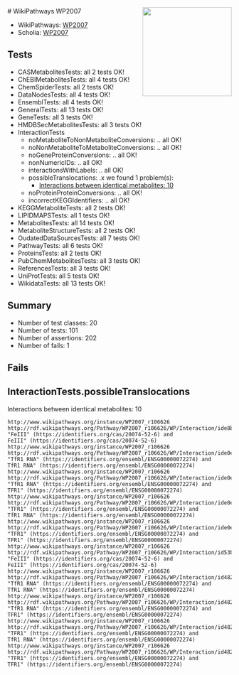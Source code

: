 <img style="float: right; width: 200px" src="https://upload.wikimedia.org/wikipedia/commons/thumb/8/83/Wplogo_with_text_500.png/640px-Wplogo_with_text_500.png" />
# WikiPathways WP2007

* WikiPathways: [WP2007](https://new.wikipathways.org/pathways/WP2007)
* Scholia: [WP2007](https://scholia.toolforge.org/wikipathways/WP2007)
## Tests
* CASMetabolitesTests: all 2 tests OK!
* ChEBIMetabolitesTests: all 4 tests OK!
* ChemSpiderTests: all 2 tests OK!
* DataNodesTests: all 4 tests OK!
* EnsemblTests: all 4 tests OK!
* GeneralTests: all 13 tests OK!
* GeneTests: all 3 tests OK!
* HMDBSecMetabolitesTests: all 3 tests OK!
* InteractionTests
    * noMetaboliteToNonMetaboliteConversions: .. all OK!
    * noNonMetaboliteToMetaboliteConversions: .. all OK!
    * noGeneProteinConversions: .. all OK!
    * nonNumericIDs: .. all OK!
    * interactionsWithLabels: .. all OK!
    * possibleTranslocations: .x we found 1 problem(s):
        * [Interactions between identical metabolites: 10](#dc76dfec)
    * noProteinProteinConversions: .. all OK!
    * incorrectKEGGIdentifiers: .. all OK!
* KEGGMetaboliteTests: all 2 tests OK!
* LIPIDMAPSTests: all 1 tests OK!
* MetabolitesTests: all 14 tests OK!
* MetaboliteStructureTests: all 2 tests OK!
* OudatedDataSourcesTests: all 7 tests OK!
* PathwayTests: all 6 tests OK!
* ProteinsTests: all 2 tests OK!
* PubChemMetabolitesTests: all 3 tests OK!
* ReferencesTests: all 3 tests OK!
* UniProtTests: all 5 tests OK!
* WikidataTests: all 13 tests OK!


## Summary

* Number of test classes: 20
* Number of tests: 101
* Number of assertions: 202
* Number of fails: 1

## Fails

<a name="dc76dfec" />

## InteractionTests.possibleTranslocations

Interactions between identical metabolites: 10
```
http://www.wikipathways.org/instance/WP2007_r106626 http://rdf.wikipathways.org/Pathway/WP2007_r106626/WP/Interaction/ide8b9013c "FeIII" (https://identifiers.org/cas/20074-52-6) and 
FeIII" (https://identifiers.org/cas/20074-52-6)
http://www.wikipathways.org/instance/WP2007_r106626 http://rdf.wikipathways.org/Pathway/WP2007_r106626/WP/Interaction/ide0e616a1 "TfR1 RNA" (https://identifiers.org/ensembl/ENSG00000072274) and 
TfR1 RNA" (https://identifiers.org/ensembl/ENSG00000072274)
http://www.wikipathways.org/instance/WP2007_r106626 http://rdf.wikipathways.org/Pathway/WP2007_r106626/WP/Interaction/ide0e616a1 "TfR1 RNA" (https://identifiers.org/ensembl/ENSG00000072274) and 
TFR1" (https://identifiers.org/ensembl/ENSG00000072274)
http://www.wikipathways.org/instance/WP2007_r106626 http://rdf.wikipathways.org/Pathway/WP2007_r106626/WP/Interaction/ide0e616a1 "TFR1" (https://identifiers.org/ensembl/ENSG00000072274) and 
TfR1 RNA" (https://identifiers.org/ensembl/ENSG00000072274)
http://www.wikipathways.org/instance/WP2007_r106626 http://rdf.wikipathways.org/Pathway/WP2007_r106626/WP/Interaction/ide0e616a1 "TFR1" (https://identifiers.org/ensembl/ENSG00000072274) and 
TFR1" (https://identifiers.org/ensembl/ENSG00000072274)
http://www.wikipathways.org/instance/WP2007_r106626 http://rdf.wikipathways.org/Pathway/WP2007_r106626/WP/Interaction/id53b444ad "FeIII" (https://identifiers.org/cas/20074-52-6) and 
FeIII" (https://identifiers.org/cas/20074-52-6)
http://www.wikipathways.org/instance/WP2007_r106626 http://rdf.wikipathways.org/Pathway/WP2007_r106626/WP/Interaction/id48255cd7 "TfR1 RNA" (https://identifiers.org/ensembl/ENSG00000072274) and 
TfR1 RNA" (https://identifiers.org/ensembl/ENSG00000072274)
http://www.wikipathways.org/instance/WP2007_r106626 http://rdf.wikipathways.org/Pathway/WP2007_r106626/WP/Interaction/id48255cd7 "TfR1 RNA" (https://identifiers.org/ensembl/ENSG00000072274) and 
TFR1" (https://identifiers.org/ensembl/ENSG00000072274)
http://www.wikipathways.org/instance/WP2007_r106626 http://rdf.wikipathways.org/Pathway/WP2007_r106626/WP/Interaction/id48255cd7 "TFR1" (https://identifiers.org/ensembl/ENSG00000072274) and 
TfR1 RNA" (https://identifiers.org/ensembl/ENSG00000072274)
http://www.wikipathways.org/instance/WP2007_r106626 http://rdf.wikipathways.org/Pathway/WP2007_r106626/WP/Interaction/id48255cd7 "TFR1" (https://identifiers.org/ensembl/ENSG00000072274) and 
TFR1" (https://identifiers.org/ensembl/ENSG00000072274)
```

